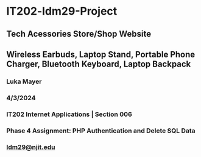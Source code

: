 # IT202-ldm29-Project 
## Tech Acessories Store/Shop Website
## Wireless Earbuds, Laptop Stand, Portable Phone Charger, Bluetooth Keyboard, Laptop Backpack
### Luka Mayer
### 4/3/2024
### IT202 Internet Applications | Section 006
### Phase 4 Assignment: PHP Authentication and Delete SQL Data
### ldm29@njit.edu
